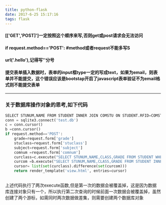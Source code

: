 ```yaml
---
title: python-flask
date: 2017-6-25 15:17:16
tags: flask 
---
```


#### [['GET','POST]']一定按照这个顺序来写,否则get或post请求会无法访问
####  if request.method=='POST': #method或者request不能多写S 
#### url('.hello'),记得写''分号 
#### 提交表单插入数据时，表单的input框type一定的写成text，如果为email，则表单并不能提交，这个错误应该是bootstap开启了javascript表单验证不为email格式则不能提交表单
***
### 关于数据库操作对象的思考,如下代码


```python
SELECT STUNUM,NAME FROM STUDENT INNER JOIN COMSTU ON STUDENT.RFID=COMSTU.RFID AND COMNUM=1 AND SUBJECT='数学'
conn = sqlite3.connect('test.db')
c = conn.cursor()
b =conn.cursor()
if request.method=='POST':
    grade=request.form['grade']
    stuclass=request.form['stuclass'] 
    subject=request.form['subject'] 
    comnum =request.form['comnum']
    curclass=c.execute("SELECT STUNUM,NAME,CLASS,GRADE FROM STUDENT WHERE GRADE=:grade AND CLASS=:stuclass",{'grade':grade ,'stuclass':stuclass})
    curcom =b.execute("SELECT STUNUM,NAME,CLASS,GRADE FROM STUDENT INNER JOIN COMSTU ON STUDENT.RFID=COMSTU.RFID AND COMNUM=:comnum AND SUBJECT=:subject AND CLASS=:stuclass AND GRADE=:grade",{'comnum':comnum,'grade':grade,'stuclass':stuclass,'subject':subject})
    cursor= list(set(curclass).difference(set(curcom))) 
    return render_template('view.html', entries=cursor)



```
 上述代码执行了两次execute函数,但是第一次的数据会被覆盖掉，这是因为数据库连接对象只有一个，所以执行第二次查询的时候前面一次数据会被覆盖掉，虽然创建了两个游标，如需同时两次数据做差集，则需要创建两个数据库对象